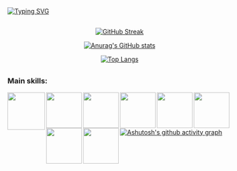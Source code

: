 
<br />
<br />

[![Typing SVG](https://readme-typing-svg.herokuapp.com?font=Fira+Code&weight=500&size=30&pause=500&color=FE428E&random=false&width=435&lines=Hi%2C+My+name+is+Pablo!;I+From+Brazil;I'm+a+software+developer;and+i+have+18+old)](https://git.io/typing-svg)

##

<div align="center">
  
[![GitHub Streak](https://github-readme-streak-stats.herokuapp.com?user=ppablolds&theme=radical&locale=pt_BR&date_format=n%2Fj%5B%2FY%5D&card_width=1000)](https://git.io/streak-stats)

[![Anurag's GitHub stats](https://github-readme-stats.vercel.app/api?username=ppablolds&show_icons=true&theme=radical)](https://github.com/anuraghazra/github-readme-stats)

[![Top Langs](https://github-readme-stats.vercel.app/api/top-langs/?username=ppablolds&layout=donut&show_icons=true&theme=radical)](https://github.com/anuraghazra/github-readme-stats)

</div>

##

### Main skills:
<div align="left"> 
<img align="left" height="84" width="84" src="https://devicon-website.vercel.app/api/javascript/plain.svg">

<img align="left" height="80" width="80" src="https://devicon-website.vercel.app/api/typescript/original.svg">

<img align="left"  height="80" width="80" src="https://devicon-website.vercel.app/api/nodejs/plain.svg">

<img align="left"  height="80" width="80" src="https://devicon-website.vercel.app/api/react/original.svg">

<img align="left"  height="80" width="80" src="https://devicon-website.vercel.app/api/nextjs/line.svg?color=%23FFFFFF">

<img align="left"  height="80" width="80" src="https://devicon-website.vercel.app/api/html5/original.svg">

<img align="left"  height="80" width="80" src="https://devicon-website.vercel.app/api/css3/original.svg">

<img align="left"  height="80" width="80" src="https://devicon-website.vercel.app/api/tailwindcss/plain.svg">

</div>

<br /> 
<br />
<br /> 

##

[![Ashutosh's github activity graph](https://github-readme-activity-graph.vercel.app/graph?username=Pablo-Lima-Da-Silva&bg_color=141321&color=fe428e&line=fe428e&point=0a9fef&area=true&hide_border=true)](https://github.com/ashutosh00710/github-readme-activity-graph)
